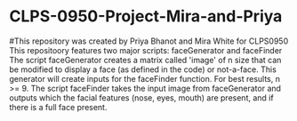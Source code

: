 # CLPS-0950-Project-Mira-and-Priya
#This repository was created by Priya Bhanot and Mira White for CLPS0950
This repositoory features two major scripts: faceGenerator and faceFinder
The script faceGenerator creates a matrix called 'image' of n size that can be modified to display a face (as defined in the code) or not-a-face. This generator will create inputs for the faceFinder function. For best results, n >= 9. 
The script faceFinder takes the input image from faceGenerator and outputs which the facial features (nose, eyes, mouth) are present, and if there is a full face present.  
